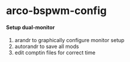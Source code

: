 # arco-bspwm-config

#### Setup dual-monitor

1. arandr to graphically configure monitor setup
2. autorandr to save all mods
3. edit comptin files for correct time

